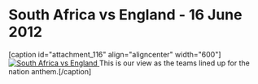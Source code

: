 # South Africa vs England - 16 June 2012


[caption id="attachment_116" align="aligncenter" width="600"][![South Africa vs England](http://media.unieklee.com/wp-content/uploads/2012/12/SAvsEngland-1024x336.jpg)
](http://media.unieklee.com/wp-content/uploads/2012/12/SAvsEngland.jpg) This is our view as the teams lined up for the nation anthem.[/caption]<!--more-->

